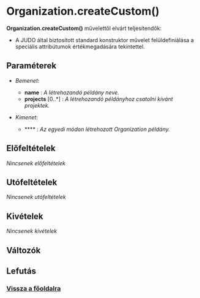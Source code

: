 


# Organization.createCustom()
**Organization.createCustom()** művelettől elvárt teljesítendők:

- A JUDO által biztosított standard konstruktor művelet felüldefiniálása a speciális attribútumok értékmegadására tekintettel.

##  Paraméterek
- *Bemenet*:
  - **name**   : *A létrehozandó példány neve.*
  - **projects** [0..*]  : *A létrehozandó példányhoz csatolni kívánt projektek.*

- *Kimenet*:
  - ****  : *Az egyedi módon létrehozott Organization példány.* 

##  Előfeltételek

*Nincsenek előfeltételek*


##  Utófeltételek

*Nincsenek utófeltételek*

##  Kivételek

*Nincsenek kivételek*


##  Változók

##  Lefutás

###  [Vissza a főoldalra](../../../../../../../../work/git/demoDocumentations/learnjudo-report/index.md)
